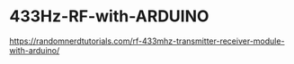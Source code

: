 # 433Hz-RF-with-ARDUINO
https://randomnerdtutorials.com/rf-433mhz-transmitter-receiver-module-with-arduino/
